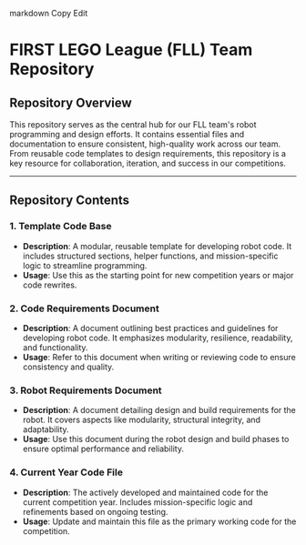 
markdown
Copy
Edit
# FIRST LEGO League (FLL) Team Repository

## Repository Overview
This repository serves as the central hub for our FLL team's robot programming and design efforts. It contains essential files and documentation to ensure consistent, high-quality work across our team. From reusable code templates to design requirements, this repository is a key resource for collaboration, iteration, and success in our competitions.

---

## Repository Contents

### 1. **Template Code Base**
- **Description**: A modular, reusable template for developing robot code. It includes structured sections, helper functions, and mission-specific logic to streamline programming.
- **Usage**: Use this as the starting point for new competition years or major code rewrites.

### 2. **Code Requirements Document**
- **Description**: A document outlining best practices and guidelines for developing robot code. It emphasizes modularity, resilience, readability, and functionality.
- **Usage**: Refer to this document when writing or reviewing code to ensure consistency and quality.

### 3. **Robot Requirements Document**
- **Description**: A document detailing design and build requirements for the robot. It covers aspects like modularity, structural integrity, and adaptability.
- **Usage**: Use this document during the robot design and build phases to ensure optimal performance and reliability.

### 4. **Current Year Code File**
- **Description**: The actively developed and maintained code for the current competition year. Includes mission-specific logic and refinements based on ongoing testing.
- **Usage**: Update and maintain this file as the primary working code for the competition.
